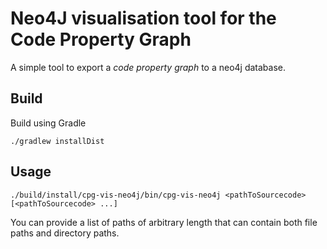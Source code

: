 # Neo4J visualisation tool for the Code Property Graph 

A simple tool to export a *code property graph* to a neo4j database.

## Build

Build using Gradle

```
./gradlew installDist
```

## Usage

```
./build/install/cpg-vis-neo4j/bin/cpg-vis-neo4j <pathToSourcecode> [<pathToSourcecode> ...]
```
You can provide a list of paths of arbitrary length that can contain both file paths and directory paths.
